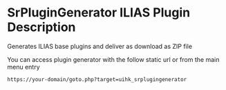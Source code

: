 # SrPluginGenerator ILIAS Plugin Description

Generates ILIAS base plugins and deliver as download as ZIP file

You can access plugin generator with the follow static url or from the main menu entry
```
https://your-domain/goto.php?target=uihk_srplugingenerator
```
